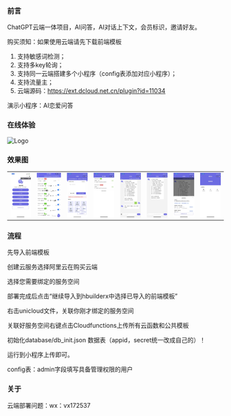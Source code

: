 ### 前言
ChatGPT云端一体项目，AI问答，AI对话上下文，会员标识，邀请好友。

购买须知：如果使用云端请先下载前端模板

1. 支持敏感词检测；
2. 支持多key轮询；
3. 支持同一云端搭建多个小程序（config表添加对应小程序）；
4. 支持流量主；
5. 云端源码：https://ext.dcloud.net.cn/plugin?id=11034

演示小程序：AI恋爱问答

### 在线体验
 <img src="doc/0.jpg" alt="Logo" width="240" height="240">

### 效果图

<table>
  <tr>
    <td><img src="doc/8.jpg"></td>
    <td><img src="doc/1.jpg"></td>
    <td><img src="doc/2.jpg"></td>
    <td><img src="doc/3.jpg"></td>
    <td><img src="doc/4.jpg"></td>
    <td><img src="doc/5.jpg"></td>
    <td><img src="doc/6.jpg"></td>
    <td><img src="doc/7.jpg"></td>
  </tr>
 </table>

### 流程

先导入前端模板

创建云服务选择阿里云在购买云端

选择您需要绑定的服务空间

部署完成后点击“继续导入到hbuilderx中选择已导入的前端模板”

右击unicloud文件，关联你刚才绑定的服务空间

关联好服务空间右键点击Cloudfunctions上传所有云函数和公共模板

初始化database/db_init.json 数据表（appid，secret统一改成自己的）！

运行到小程序上传即可。

config表：admin字段填写具备管理权限的用户

### 关于

云端部署问题：wx：vx172537

